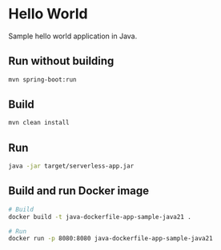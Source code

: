 # Hello World

Sample hello world application in Java.

## Run without building

```bash
mvn spring-boot:run
```

## Build

```bash
mvn clean install
```

## Run

```bash
java -jar target/serverless-app.jar
```

## Build and run Docker image

```bash
# Build
docker build -t java-dockerfile-app-sample-java21 .

# Run
docker run -p 8080:8080 java-dockerfile-app-sample-java21
```

